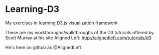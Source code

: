 Learning-D3
===========

My exercises in learning D3.js visualization framework

These are my workthroughs/walkthroughs of the D3 tutorials offered by Scott Murray at his site Aligned Left: 
http://alignedleft.com/tutorials/d3

He's here on github as @AlignedLeft . 
